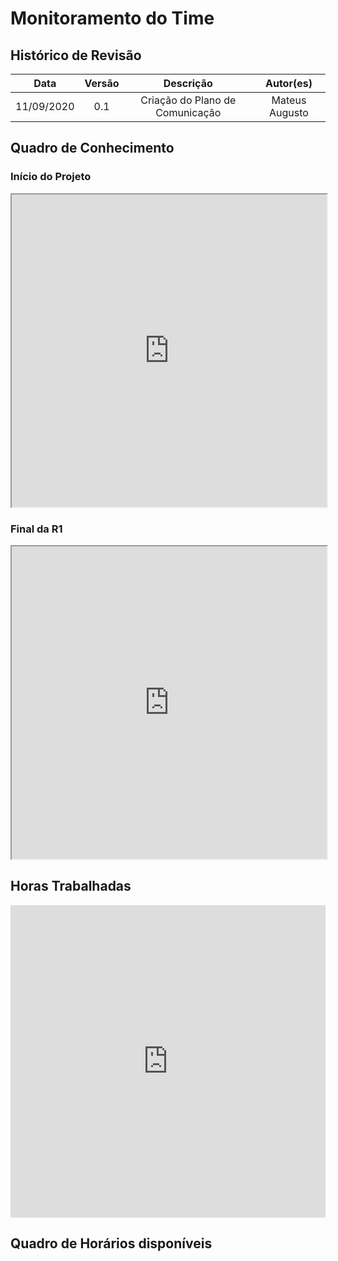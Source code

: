 #	Monitoramento do Time

## Histórico de Revisão

|   Data   |  Versão  |        Descrição       |          Autor(es)          |
|:--------:|:--------:|:----------------------:|:---------------------------:|
|11/09/2020|   0.1    | Criação do Plano de Comunicação        |   Mateus Augusto  |

## Quadro de Conhecimento

### Início do Projeto
<iframe src="https://docs.google.com/spreadsheets/d/e/2PACX-1vSqYp_q19HN9RNDTPsnUwduZAufA-6y_gEw-xvge9vEyIU7c6J9OK6TP8Sj8lld5YSJkaWSPuFBLaOM/pubhtml?gid=0&amp;single=true&amp;widget=true&amp;headers=false" width="100%" height="500px"></iframe>

### Final da R1
<iframe src="https://docs.google.com/spreadsheets/d/e/2PACX-1vSqYp_q19HN9RNDTPsnUwduZAufA-6y_gEw-xvge9vEyIU7c6J9OK6TP8Sj8lld5YSJkaWSPuFBLaOM/pubhtml?gid=896794362&amp;single=true&amp;widget=true&amp;headers=false"  width="100%" height="500px"></iframe>

## Horas Trabalhadas
<iframe seamless frameborder="0" scrolling="no" src="https://docs.google.com/spreadsheets/d/e/2PACX-1vTla4P0sTQRhL1Orle5xR0KI42JZHWGbWnMyJ9aKMt9mu5TkQGsIHkx-HMVL3sN02eFJUsaXpRWdWVs/pubchart?oid=53154649&amp;format=interactive" width="100%" height="500px"></iframe>

## Quadro de Horários disponíveis
<iframe src="https://docs.google.com/spreadsheets/d/e/2PACX-1vQRHJr12isgB7RIN-NrNfkKUGID5DMixUYjO44tWwUkk8qUUr8YayrHX24tj2gXWGKcIQruqEAsEWDm/pubhtml?gid=1167295766&amp;single=true&amp;widget=true&amp;headers=false" width="100%" height="500px></iframe>
